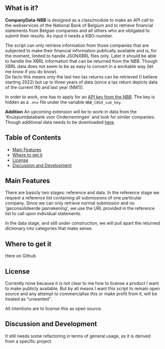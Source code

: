## What is it?

**CompanyData-NBB** is designed as a class/module to make an API call to the webservices of the National Bank of Belgium and to retrieve financial statements from Belgian companies and all others who are obligated to submit their results. As input it needs a KBO-number.

The script can only retrieve information from those companies that are subjected to make their financial information publically available and is, for the moment, limited to handle JSONXBRL files only. Later it should be able to handle the XBRL information that can be returned from the NBB. Though XBRL data does not seem to be as easy to convert in a workable way (let me know if you do know).<br>
De facto this means only the last two tax returns can be retrieved (I believe starting 2022) but up to three years of data (since a tax return depicts data of the current (N) and last year (NM1)).

In order to work, one has to apply for an [API key from the NBB](nbb-link).
The key is hidden as a `.env` file under the variable `NBB_CBSO_sub_key`.

[nbb-link]: https://www.nbb.be/en/central-balance-sheet-office/consultation-data/webservices


**Addition**
An upcoming extension will be to work-in data from the 'Kruispuntdatabank voor Ondernemingen' and look for similar companies.
Though additional data needs to be downloaded [here][kbo-link].

[kbo-link]: https://economie.fgov.be/nl/themas/ondernemingen/kruispuntbank-van/diensten-voor-iedereen/hergebruik-van-publieke/kruispuntbank-van-0

## Table of Contents

- [Main Features](#main-features)
- [Where to get it](#where-to-get-it)
- [License](#license)
- [Discussion and Development](#discussion-and-development)

## Main Features
There are basicly two stages: reference and data. In the reference stage we request a reference list containing all submissions of one particular company. Since we can only retrieve normal submission and no 'geconsolideerde jaarrekening', we use the URL provided in the reference list to call upon individual statements.

In the data stage, and still under construction, we will pull apart the returned dictionary into categories that make sense.

## Where to get it
Here on Github

## License
Currently none because it is not clear to me how to license a product I want to make publicly available. But by all means I want this script to remain open source and any attempt to commercialise this or make profit from it, will be treated as "unwanted".

All intentions are to license this as open source.

## Discussion and Development
It still needs some refactoring in terms of general usage, as it is derived from a specific project.